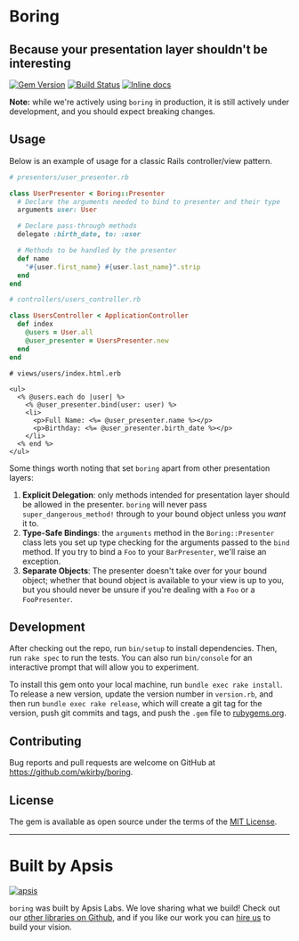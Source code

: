 # Boring
## Because your presentation layer shouldn't be interesting

[![Gem Version](https://badge.fury.io/rb/boring_presenters.svg)](https://badge.fury.io/rb/boring_presenters) [![Build Status](https://travis-ci.org/apsislabs/boring.svg?branch=master)](https://travis-ci.org/apsislabs/boring) [![Inline docs](http://inch-ci.org/github/apsislabs/boring.svg?branch=master)](http://inch-ci.org/github/apsislabs/boring)

**Note:** while we're actively using `boring` in production, it is still actively under development, and you should expect breaking changes.

## Usage

Below is an example of usage for a classic Rails controller/view pattern.

```ruby
# presenters/user_presenter.rb

class UserPresenter < Boring::Presenter
  # Declare the arguments needed to bind to presenter and their type
  arguments user: User

  # Declare pass-through methods
  delegate :birth_date, to: :user

  # Methods to be handled by the presenter
  def name
    "#{user.first_name} #{user.last_name}".strip
  end
end

# controllers/users_controller.rb

class UsersController < ApplicationController
  def index
    @users = User.all
    @user_presenter = UsersPresenter.new
  end
end
```

```erb
# views/users/index.html.erb

<ul>
  <% @users.each do |user| %>
    <% @user_presenter.bind(user: user) %>
    <li>
      <p>Full Name: <%= @user_presenter.name %></p>
      <p>Birthday: <%= @user_presenter.birth_date %></p>
    </li>
  <% end %>
</ul>
```

Some things worth noting that set `boring` apart from other presentation layers:

1. **Explicit Delegation**: only methods intended for presentation layer should be allowed in the presenter. `boring` will never pass `super_dangerous_method!` through to your bound object unless you _want_ it to.
2. **Type-Safe Bindings**: the `arguments` method in the `Boring::Presenter` class lets you set up type checking for the arguments passed to the `bind` method. If you try to bind a `Foo` to your `BarPresenter`, we'll raise an exception.
3. **Separate Objects**: The presenter doesn't take over for your bound object; whether that bound object is available to your view is up to you, but you should never be unsure if you're dealing with a `Foo` or a `FooPresenter`.

## Development

After checking out the repo, run `bin/setup` to install dependencies. Then, run `rake spec` to run the tests. You can also run `bin/console` for an interactive prompt that will allow you to experiment.

To install this gem onto your local machine, run `bundle exec rake install`. To release a new version, update the version number in `version.rb`, and then run `bundle exec rake release`, which will create a git tag for the version, push git commits and tags, and push the `.gem` file to [rubygems.org](https://rubygems.org).

## Contributing

Bug reports and pull requests are welcome on GitHub at https://github.com/wkirby/boring.

## License

The gem is available as open source under the terms of the [MIT License](https://opensource.org/licenses/MIT).

---

# Built by Apsis

[![apsis](https://s3-us-west-2.amazonaws.com/apsiscdn/apsis.png)](https://www.apsis.io)

`boring` was built by Apsis Labs. We love sharing what we build! Check out our [other libraries on Github](https://github.com/apsislabs), and if you like our work you can [hire us](https://www.apsis.io/work-with-us/) to build your vision.
